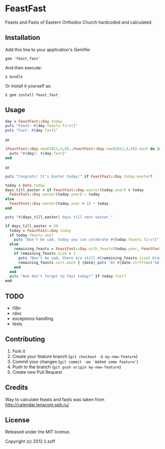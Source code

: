 # FeastFast

Feasts and Fasts of Eastern Orthodox Church hardcoded and calculated.

## Installation

Add this line to your application's Gemfile:

    gem 'feast_fast'

And then execute:

    $ bundle

Or install it yourself as:

    $ gem install feast_fast

## Usage

``` ruby
day = FeastFast::Day.today
puts "Feast: #{day.feasts.first}"
puts "Fast: #{day.fast}"
```
or 

``` ruby
(FeastFast::Day.new(2012,4,6)..FeastFast::Day.new(2012,4,8)).each do |day|
  puts "#{day}: #{day.fast}"
end
```
or

``` ruby
puts "Congrats! It's Easter today!" if FeastFast::Day.today.easter?

today = Date.today
days_till_easter = if FeastFast::Day.easter(today.year) > today
  FeastFast::Day.easter(today.year) - today
else
  FeastFast::Day.easter(today.year + 1) - today
end

puts "#{days_till_easter} days till next easter."

if days_till_easter > 50
  today = FeastFast::Day.today
  if today.feasts.any?
    puts "Don't be sad, today you can celebrate #{today.feasts.first}"
  else
    remaining_feasts = FeastFast::Day.with_feasts(today.year, FeastFast::Feast::STATUS::TWELVE).select{ |feast_day| feast_day > today }
    if remaining_feasts.size > 1
      puts "Don't be sad, there are still #{remaining_feasts.size} Great Feasts in this year:"
      remaining_feasts.sort.each { |date| puts "At #{date.strftime('%d %b')}: #{date.feasts.first}" }
    end
  end
  puts "And don't forget to fast today!" if today.fast?
end
```

## TODO

- I18n
- rdoc
- exceptions handling
- tests

## Contributing

1. Fork it
2. Create your feature branch (`git checkout -b my-new-feature`)
3. Commit your changes (`git commit -am 'Added some feature'`)
4. Push to the branch (`git push origin my-new-feature`)
5. Create new Pull Request

## Credits 

Way to calculate feasts and fasts was taken from http://calendar.lenacom.spb.ru/

## License

Released under the MIT license.

Copyright (c) 2012 il.zoff